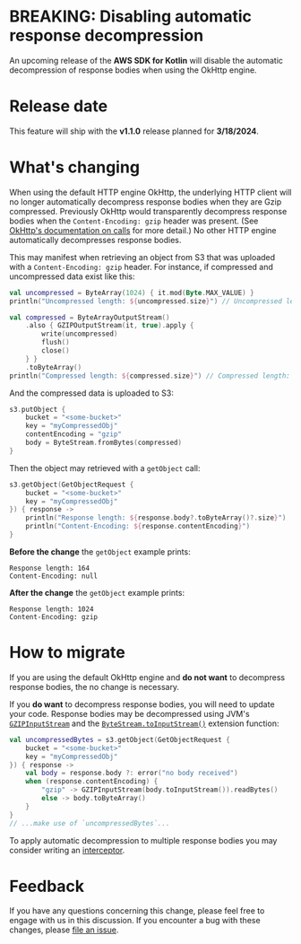 # BREAKING: Disabling automatic response decompression

An upcoming release of the **AWS SDK for Kotlin** will disable the automatic decompression of response bodies when using the OkHttp engine.

# Release date

This feature will ship with the **v1.1.0** release planned for **3/18/2024**.

# What's changing

When using the default HTTP engine OkHttp, the underlying HTTP client will no longer automatically decompress response bodies when they are Gzip compressed. Previously OkHttp would transparently decompress response bodies when the `Content-Encoding: gzip` header was present. (See [OkHttp's documentation on calls](https://square.github.io/okhttp/features/calls/) for more detail.) No other HTTP engine automatically decompresses response bodies.

This may manifest when retrieving an object from S3 that was uploaded with a `Content-Encoding: gzip` header. For instance, if compressed and uncompressed data exist like this:

```kotlin
val uncompressed = ByteArray(1024) { it.mod(Byte.MAX_VALUE) }
println("Uncompressed length: ${uncompressed.size}") // Uncompressed length: 1024

val compressed = ByteArrayOutputStream()
    .also { GZIPOutputStream(it, true).apply {
        write(uncompressed)
        flush()
        close()
    } }
    .toByteArray()
println("Compressed length: ${compressed.size}") // Compressed length: 164 (may vary depending on JVM version)
```

And the compressed data is uploaded to S3:

```kotlin
s3.putObject {
    bucket = "<some-bucket>"
    key = "myCompressedObj"
    contentEncoding = "gzip"
    body = ByteStream.fromBytes(compressed)
}
```

Then the object may retrieved with a `getObject` call:

```kotlin
s3.getObject(GetObjectRequest {
    bucket = "<some-bucket>"
    key = "myCompressedObj"
}) { response ->
    println("Response length: ${response.body?.toByteArray()?.size}")
    println("Content-Encoding: ${response.contentEncoding}")
}
```

**Before the change** the `getObject` example prints:

```
Response length: 164
Content-Encoding: null
```

**After the change** the `getObject` example prints:

```
Response length: 1024
Content-Encoding: gzip
```

# How to migrate

If you are using the default OkHttp engine and **do not want** to decompress response bodies, the no change is necessary.

If you **do want** to decompress response bodies, you will need to update your code. Response bodies may be decompressed using JVM's [`GZIPInputStream`](https://docs.oracle.com/javase/8/docs/api/java/util/zip/GZIPInputStream.html) and the [`ByteStream.toInputStream()`](https://sdk.amazonaws.com/kotlin/api/smithy-kotlin/api/latest/runtime-core/aws.smithy.kotlin.runtime.content/to-input-stream.html) extension function:

```kotlin
val uncompressedBytes = s3.getObject(GetObjectRequest {
    bucket = "<some-bucket>"
    key = "myCompressedObj"
}) { response ->
    val body = response.body ?: error("no body received")
    when (response.contentEncoding) {
        "gzip" -> GZIPInputStream(body.toInputStream()).readBytes()
        else -> body.toByteArray()
    }
}
// ...make use of `uncompressedBytes`...
```

To apply automatic decompression to multiple response bodies you may consider writing an [interceptor](https://docs.aws.amazon.com/sdk-for-kotlin/latest/developer-guide/interceptors.html).

# Feedback

If you have any questions concerning this change, please feel free to engage with us in this discussion. If you encounter a bug with these changes, please [file an issue](https://github.com/awslabs/aws-sdk-kotlin/issues/new/choose).

